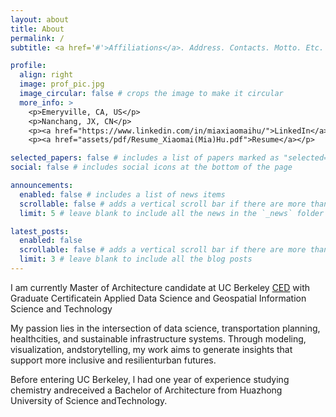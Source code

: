 ```yaml
---
layout: about
title: About
permalink: /
subtitle: <a href='#'>Affiliations</a>. Address. Contacts. Motto. Etc.

profile:
  align: right
  image: prof_pic.jpg
  image_circular: false # crops the image to make it circular
  more_info: >
    <p>Emeryville, CA, US</p>
    <p>Nanchang, JX, CN</p>
    <p><a href="https://www.linkedin.com/in/miaxiaomaihu/">LinkedIn</a></p>
    <p><a href="assets/pdf/Resume_Xiaomai(Mia)Hu.pdf">Resume</a></p>

selected_papers: false # includes a list of papers marked as "selected={true}"
social: false # includes social icons at the bottom of the page

announcements:
  enabled: false # includes a list of news items
  scrollable: false # adds a vertical scroll bar if there are more than 3 news items
  limit: 5 # leave blank to include all the news in the `_news` folder

latest_posts:
  enabled: false
  scrollable: false # adds a vertical scroll bar if there are more than 3 new posts items
  limit: 3 # leave blank to include all the blog posts
---
```


I am currently Master of Architecture candidate at UC Berkeley [CED](https://ced.berkeley.edu/) with Graduate Certificatein Applied Data Science and Geospatial Information Science and Technology

My passion lies in the intersection of data science, transportation planning, healthcities, and sustainable infrastructure systems. Through modeling, visualization, andstorytelling, my work aims to generate insights that support more inclusive and resilienturban futures.

Before entering UC Berkeley, l had one year of experience studying chemistry andreceived a Bachelor of Architecture from Huazhong University of Science andTechnology.
